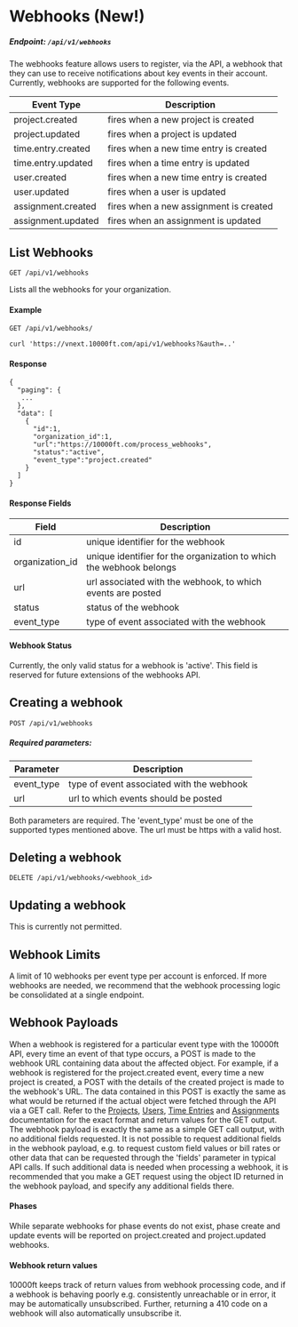 # Webhooks (New!)

##### Endpoint: `/api/v1/webhooks`

The webhooks feature allows users to register, via the API, a webhook 
that they can use to receive notifications about key events in their account.
Currently, webhooks are supported for the following events.


| **Event Type** | **Description** |
| ------------- | --------------- |
| project.created | fires when a new project is created |
| project.updated | fires when a project is updated |
| time.entry.created | fires when a new time entry is created |
| time.entry.updated | fires when a time entry is updated |
| user.created | fires when a new time entry is created |
| user.updated | fires when a user is updated |
| assignment.created | fires when a new assignment is created |
| assignment.updated | fires when an assignment is updated |


## List Webhooks

```
GET /api/v1/webhooks
```

Lists all the webhooks for your organization.


#### Example

```
GET /api/v1/webhooks/

curl 'https://vnext.10000ft.com/api/v1/webhooks?&auth=..'
```

#### Response

```
{
  "paging": {
   ...  
  },
  "data": [
    {
      "id":1,
      "organization_id":1,
      "url":"https://10000ft.com/process_webhooks",
      "status":"active",
      "event_type":"project.created"
    }
  ]
}
```

#### Response Fields

**Field** | **Description** |
| ------------- | --------------- |
| id | unique identifier for the webhook |
| organization_id | unique identifier for the organization to which the webhook belongs |
| url | url associated with the webhook, to which events are posted |
| status | status of the webhook |
| event_type | type of event associated with the webhook |

#### Webhook Status

Currently, the only valid status for a webhook is 'active'. This field is reserved for future extensions of the webhooks API.


## Creating a webhook

```
POST /api/v1/webhooks
```

##### Required parameters:

| **Parameter** | **Description** |
| ------------- | --------------- |
| event_type | type of event associated with the webhook |
| url | url to which events should be posted |

Both parameters are required. The 'event_type' must be one of the supported types mentioned above. 
The url must be https with a valid host.

## Deleting a webhook

```
DELETE /api/v1/webhooks/<webhook_id>
```

## Updating a webhook

This is currently not permitted.

## Webhook Limits

A limit of 10 webhooks per event type per account is enforced. If more webhooks are needed, we recommend
that the webhook processing logic be consolidated at a single endpoint.

## Webhook Payloads

When a webhook is registered for a particular event type with the 10000ft API, 
every time an event of that type occurs, a POST is made to the webhook URL containing
data about the affected object. For example, if a webhook is registered for the project.created
event, every time a new project is created, a POST with the details of the created project is made to the
webhook's URL. The data contained in this POST is exactly the same as what would be returned if the actual object
were fetched through the API via a GET call. Refer to the [Projects](projects.md), [Users](users.md),
[Time Entries](time-entries.md) and [Assignments](assignments.md) documentation for the exact format and return values 
for the GET output. The webhook payload is exactly the same as a simple GET call output, with no additional fields 
requested. It is not possible to request additional fields in the webhook payload, e.g. to request custom field values
or bill rates or other data that can be requested through the 'fields' parameter in typical API calls. If such additional
data is needed when processing a webhook, it is recommended that you make a GET request using the object ID returned in
the webhook payload, and specify any additional fields there.

#### Phases

While separate webhooks for phase events do not exist, phase create and update events will be reported on 
project.created and project.updated webhooks.

#### Webhook return values

10000ft keeps track of return values from webhook processing code, and if a webhook is behaving poorly e.g. consistently 
unreachable or in error, it may be automatically unsubscribed. Further, returning a 410 code on a webhook will also automatically
unsubscribe it.








